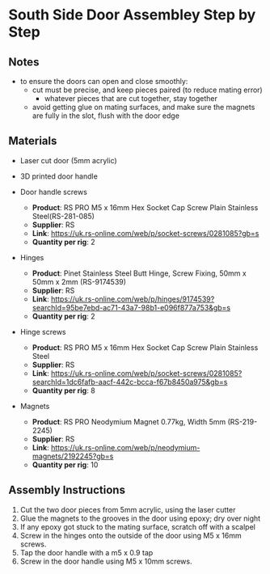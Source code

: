 # South Side Door Assembley Step by Step

## Notes
- to ensure the doors can open and close smoothly:
  - cut must be precise, and keep pieces paired (to reduce mating error)
      - whatever pieces that are cut together, stay together
  - avoid getting glue on mating surfaces, and make sure the magnets are fully in the slot, flush with the door edge

## Materials 
- Laser cut door (5mm acrylic)
  
- 3D printed door handle

- Door handle screws
    - **Product**: RS PRO M5 x 16mm Hex Socket Cap Screw Plain Stainless Steel(RS-281-085)
    - **Supplier**: RS
    - **Link**: https://uk.rs-online.com/web/p/socket-screws/0281085?gb=s
    - **Quantity per rig**: 2
  
- Hinges
    - **Product**: Pinet Stainless Steel Butt Hinge, Screw Fixing, 50mm x 50mm x 2mm (RS-9174539)
    - **Supplier**: RS
    - **Link**: https://uk.rs-online.com/web/p/hinges/9174539?searchId=95be7ebd-ac71-43a7-98b1-e096f877a753&gb=s
    - **Quantity per rig**: 2
 
- Hinge screws
    - **Product**: RS PRO M5 x 16mm Hex Socket Cap Screw Plain Stainless Steel
    - **Supplier**: RS
    - **Link**: https://uk.rs-online.com/web/p/socket-screws/0281085?searchId=1dc6fafb-aacf-442c-bcca-f67b8450a975&gb=s
    - **Quantity per rig**: 8
 
- Magnets
    - **Product**: RS PRO Neodymium Magnet 0.77kg, Width 5mm (RS-219-2245)
    - **Supplier**: RS
    - **Link**: https://uk.rs-online.com/web/p/neodymium-magnets/2192245?gb=s
    - **Quantity per rig**: 10

## Assembly Instructions 

1. Cut the two door pieces from 5mm acrylic, using the laser cutter
2. Glue the magnets to the grooves in the door using epoxy; dry over night
3. If any epoxy got stuck to the mating surface, scratch off with a scalpel
4. Screw in the hinges onto the outside of the door using M5 x 16mm screws. 
5. Tap the door handle with a m5 x 0.9 tap
6. Screw in the door handle using M5 x 10mm screws. 




